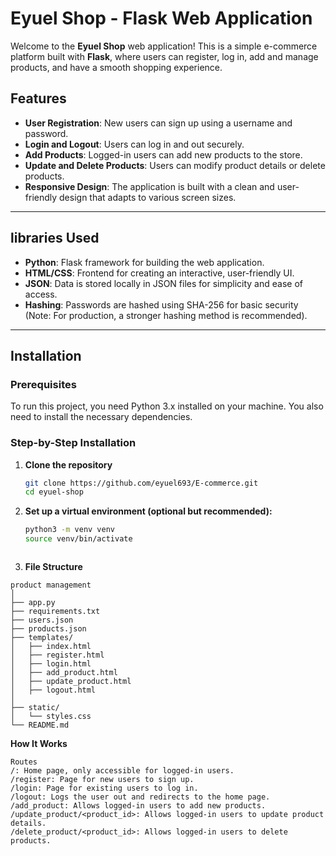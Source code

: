 # Eyuel Shop - Flask Web Application

Welcome to the **Eyuel Shop** web application! This is a simple e-commerce platform built with **Flask**, where users can register, log in, add and manage products, and have a smooth shopping experience.

## Features


- **User Registration**: New users can sign up using a username and password.
- **Login and Logout**: Users can log in and out securely.
- **Add Products**: Logged-in users can add new products to the store.
- **Update and Delete Products**: Users can modify product details or delete products.
- **Responsive Design**: The application is built with a clean and user-friendly design that adapts to various screen sizes.
---

## libraries Used

- **Python**: Flask framework for building the web application.
- **HTML/CSS**: Frontend for creating an interactive, user-friendly UI.
- **JSON**: Data is stored locally in JSON files for simplicity and ease of access.
- **Hashing**: Passwords are hashed using SHA-256 for basic security (Note: For production, a stronger hashing method is recommended).
---
## Installation

### Prerequisites

To run this project, you need Python 3.x installed on your machine. You also need to install the necessary dependencies.

### Step-by-Step Installation

1. **Clone the repository**

   ```bash
   git clone https://github.com/eyuel693/E-commerce.git
   cd eyuel-shop
2. **Set up a virtual environment (optional but recommended):**

    ```bash
    python3 -m venv venv
    source venv/bin/activate 



3. **File Structure**
```
product management 
│
├── app.py                
├── requirements.txt      
├── users.json            
├── products.json         
├── templates/            
│   ├── index.html        
│   ├── register.html     
│   ├── login.html        
│   ├── add_product.html  
│   ├── update_product.html 
│   ├── logout.html       
│
├── static/               
│   └── styles.css        
└── README.md             
```
**How It Works**
```
Routes
/: Home page, only accessible for logged-in users.
/register: Page for new users to sign up.
/login: Page for existing users to log in.
/logout: Logs the user out and redirects to the home page.
/add_product: Allows logged-in users to add new products.
/update_product/<product_id>: Allows logged-in users to update product details.
/delete_product/<product_id>: Allows logged-in users to delete products.
```

